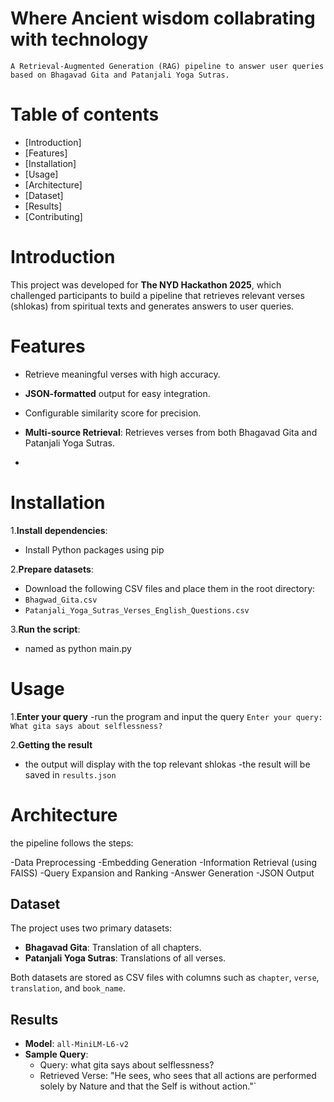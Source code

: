 # Where Ancient wisdom collabrating with technology
    A Retrieval-Augmented Generation (RAG) pipeline to answer user queries based on Bhagavad Gita and Patanjali Yoga Sutras. 
# Table of contents
- [Introduction]
- [Features]
- [Installation]
- [Usage]
- [Architecture]
- [Dataset]
- [Results]
- [Contributing]
  
# Introduction
This project was developed for **The NYD Hackathon 2025**, which challenged participants to build a pipeline that retrieves relevant verses (shlokas) from spiritual texts and generates answers to user queries.


# Features
- Retrieve meaningful verses with high accuracy.
- **JSON-formatted** output for easy integration.
- Configurable similarity score for precision.
- **Multi-source Retrieval**: Retrieves verses from both Bhagavad Gita and Patanjali Yoga Sutras.

- 
# Installation
1.**Install dependencies**:
- Install Python packages using pip
  
2.**Prepare datasets**:
- Download the following CSV files and place them in the root directory:
- `Bhagwad_Gita.csv`
- `Patanjali_Yoga_Sutras_Verses_English_Questions.csv`
  
3.**Run the script**:
- named as python main.py


# Usage

1.**Enter your query**
-run the program and input the query
`Enter your query: What gita says about selflessness?`

2.**Getting the result**
- the output will display with the top relevant shlokas
-the result will be saved in `results.json`


# Architecture
the pipeline follows the steps:

-Data Preprocessing
-Embedding Generation
-Information Retrieval (using FAISS)
-Query Expansion and Ranking
-Answer Generation
-JSON Output

## Dataset
The project uses two primary datasets:
- **Bhagavad Gita**: Translation of all chapters.
- **Patanjali Yoga Sutras**: Translations of all verses.

Both datasets are stored as CSV files with columns such as `chapter`, `verse`, `translation`, and `book_name`.

## Results
- **Model**: `all-MiniLM-L6-v2`
- **Sample Query**:
    - Query: what gita says about selflessness?
    - Retrieved Verse: "He sees, who sees that all actions are performed solely by Nature and that the Self is without action."`

